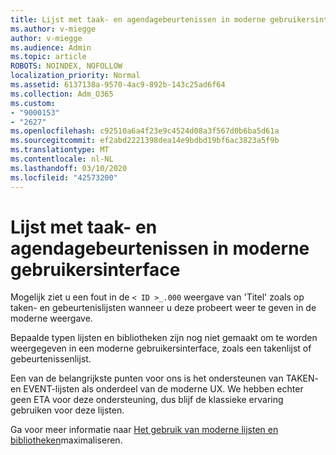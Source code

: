 ```yaml
---
title: Lijst met taak- en agendagebeurtenissen in moderne gebruikersinterface
ms.author: v-miegge
author: v-miegge
ms.audience: Admin
ms.topic: article
ROBOTS: NOINDEX, NOFOLLOW
localization_priority: Normal
ms.assetid: 6137138a-9570-4ac9-892b-143c25ad6f64
ms.collection: Adm_O365
ms.custom:
- "9000153"
- "2627"
ms.openlocfilehash: c92510a6a4f23e9c4524d08a3f567d0b6ba5d61a
ms.sourcegitcommit: ef2abd2221398dea14e9bdbd19bf6ac3823a5f9b
ms.translationtype: MT
ms.contentlocale: nl-NL
ms.lasthandoff: 03/10/2020
ms.locfileid: "42573200"
---
```

# <a name="task-and-calendar-event-list-in-modern-ui"></a>Lijst met taak- en agendagebeurtenissen in moderne gebruikersinterface

Mogelijk ziet u een fout in de `< ID >_.000` weergave van 'Titel' zoals op taken- en gebeurtenislijsten wanneer u deze probeert weer te geven in de moderne weergave.

Bepaalde typen lijsten en bibliotheken zijn nog niet gemaakt om te worden weergegeven in een moderne gebruikersinterface, zoals een takenlijst of gebeurtenissenlijst.

Een van de belangrijkste punten voor ons is het ondersteunen van TAKEN- en EVENT-lijsten als onderdeel van de moderne UX. We hebben echter geen ETA voor deze ondersteuning, dus blijf de klassieke ervaring gebruiken voor deze lijsten.

Ga voor meer informatie naar [Het gebruik van moderne lijsten en bibliotheken](https://docs.microsoft.com/sharepoint/dev/transform/modernize-userinterface-lists-and-libraries)maximaliseren.
